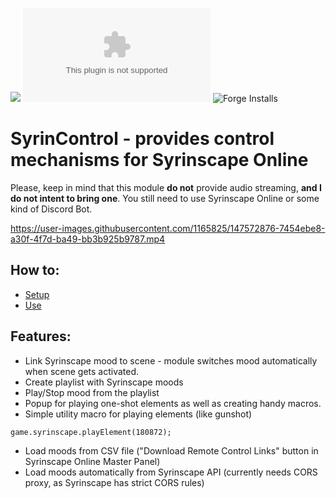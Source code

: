 ![](https://img.shields.io/endpoint?url=https://foundryshields.com/version?url=https://github.com/frondeus/fvtt-syrin-control/releases/download/0.2.0-pre3/module.json)
![Latest Release Download Count](https://img.shields.io/github/downloads/frondeus/fvtt-syrin-control/latest/module.zip)
![Forge Installs](https://img.shields.io/badge/dynamic/json?label=Forge%20Installs&query=package.installs&suffix=%25&url=https%3A%2F%2Fforge-vtt.com%2Fapi%2Fbazaar%2Fpackage%2Ffvtt-syrin-control&colorB=4aa94a)

# SyrinControl - provides control mechanisms for Syrinscape Online

Please, keep in mind that this module **do not** provide audio streaming, **and I do not intent to bring one**. You still need to use Syrinscape Online or some kind of Discord Bot.

https://user-images.githubusercontent.com/1165825/147572876-7454ebe8-a30f-4f7d-ba49-bb3b925b9787.mp4

## How to:
- [Setup](https://github.com/frondeus/fvtt-syrin-control/wiki/Setup)
- [Use](https://github.com/frondeus/fvtt-syrin-control/wiki/How-To-Use)

## Features:

- Link Syrinscape mood to scene - module switches mood automatically when scene gets activated.
- Create playlist with Syrinscape moods
- Play/Stop mood from the playlist
- Popup for playing one-shot elements as well as creating handy macros.
- Simple utility macro for playing elements (like gunshot)

```
game.syrinscape.playElement(180872);
```

- Load moods from CSV file ("Download Remote Control Links" button in Syrinscape Online Master Panel)
- Load moods automatically from Syrinscape API (currently needs CORS proxy, as Syrinscape has strict CORS rules)
